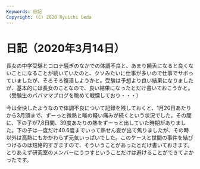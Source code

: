 ```yaml
---
Keywords: 日記
Copyright: (C) 2020 Ryuichi Ueda
---
```


# 日記（2020年3月14日） 

長女の中学受験とコロナ騒ぎのなかでの体調不良と、あまり饒舌になると良くないことになることが続いていたのと、クソみたいに仕事が多いので仕事でサボっていましたが、そろそろ復活しようかと。受験は予想より良い結果になりましたが、基本的には長女のことなので、良い結果になったとだけ書いておこうかと。（受験生のパパママブログを眺めて戦慄しており・・・）


今は全快したようなので体調不良について記録を残しておくと、1月20日あたりから3月頭まで、ずーっと微熱と喉の軽い痛みが続くという状況でした。その間に、下の子が7,8日間、39度あたりの熱をずーっと出していた時期がありました。下の子は一度だけ40.6度までいって熱せん妄が出て焦りましたが、その時以外は高熱にもかかわらず元気いっぱいでした。このケースと世間の事件を結びつけるのは短絡的すぎますので、そういうことがあったとだけ書いておきます。とりあえず研究室のメンバーにうつすということだけは避けることができてよかったです。
